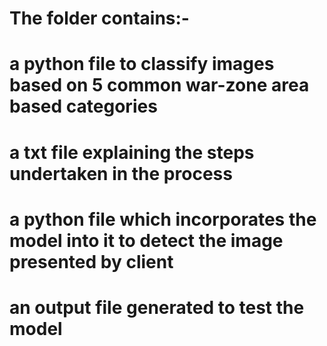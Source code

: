 # The folder contains:-
# a python file to classify images based on 5 common war-zone area based categories
# a txt file explaining the steps undertaken in the process
# a python file which incorporates the model into it to detect the image presented by client
# an output file generated to test the model
